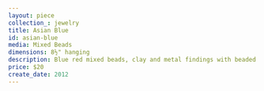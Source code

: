 ```yaml
---
layout: piece
collection_: jewelry
title: Asian Blue
id: asian-blue
media: Mixed Beads
dimensions: 8½" hanging
description: Blue red mixed beads, clay and metal findings with beaded and button clasp.
price: $20
create_date: 2012
---
```

